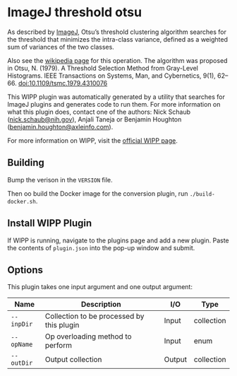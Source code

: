 # ImageJ threshold otsu

As described by [ImageJ](https://imagej.net/plugins/auto-threshold#otsu), Otsu’s 
threshold clustering algorithm searches for the threshold that minimizes 
the intra-class variance, defined as a weighted sum of variances of the two 
classes.

Also see the [wikipedia page](https://en.wikipedia.org/wiki/Otsu's_method) for 
this operation. The algorithm was proposed in Otsu, N. (1979). A Threshold 
Selection Method from Gray-Level Histograms. IEEE Transactions on Systems, Man, 
and Cybernetics, 9(1), 62–66. [doi:10.1109/tsmc.1979.4310076](https://doi.org/10.1109/tsmc.1979.4310076)

This WIPP plugin was automatically generated by a utility that searches for
ImageJ plugins and generates code to run them. For more information on what this
plugin does, contact one of the authors: Nick Schaub (nick.schaub@nih.gov), 
Anjali Taneja or Benjamin Houghton (benjamin.houghton@axleinfo.com).

For more information on WIPP, visit the [official WIPP page](https://isg.nist.gov/deepzoomweb/software/wipp).

## Building

Bump the verison in the `VERSION` file.

Then oo build the Docker image for the conversion plugin, run
`./build-docker.sh`.

## Install WIPP Plugin

If WIPP is running, navigate to the plugins page and add a new plugin.
Paste the contents of `plugin.json` into the pop-up window and submit.

## Options

This plugin takes one input argument and one output argument:

| Name          | Description             | I/O    | Type   |
|---------------|-------------------------|--------|--------|
| `--inpDir` | Collection to be processed by this plugin | Input | collection |
| `--opName` | Op overloading method to perform | Input | enum |
| `--outDir` | Output collection | Output | collection |

